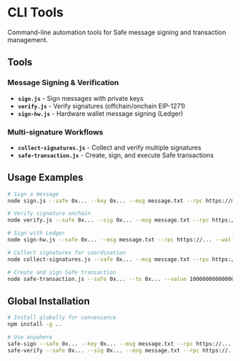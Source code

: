 # CLI Tools

Command-line automation tools for Safe message signing and transaction management.

## Tools

### Message Signing & Verification
- **`sign.js`** - Sign messages with private keys
- **`verify.js`** - Verify signatures (offchain/onchain EIP-1271)
- **`sign-hw.js`** - Hardware wallet message signing (Ledger)

### Multi-signature Workflows  
- **`collect-signatures.js`** - Collect and verify multiple signatures
- **`safe-transaction.js`** - Create, sign, and execute Safe transactions

## Usage Examples

```bash
# Sign a message
node sign.js --safe 0x... --key 0x... --msg message.txt --rpc https://mainnet.infura.io/...

# Verify signature onchain
node verify.js --safe 0x... --sig 0x... --msg message.txt --rpc https://... --onchain

# Sign with Ledger
node sign-hw.js --safe 0x... --msg message.txt --rpc https://... --wallet ledger

# Collect signatures for coordination
node collect-signatures.js --safe 0x... --msg message.txt --rpc https://... --sig 0x... --signer 0x...

# Create and sign Safe transaction
node safe-transaction.js --safe 0x... --to 0x... --value 1000000000000000000 --rpc https://... --key 0x...
```

## Global Installation

```bash
# Install globally for convenience
npm install -g ..

# Use anywhere
safe-sign --safe 0x... --key 0x... --msg message.txt --rpc https://...
safe-verify --safe 0x... --sig 0x... --msg message.txt --rpc https://... --onchain
``` 